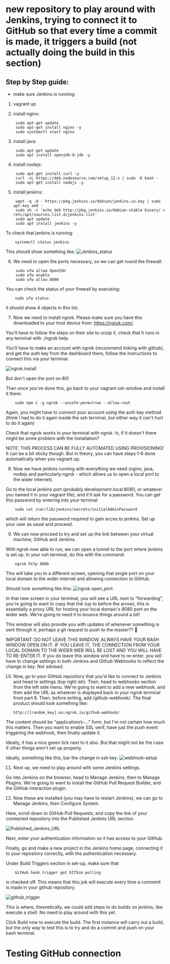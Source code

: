 # new repository to play around with Jenkins, trying to connect it to GitHub so that every time a commit is made, it triggers a build (not actually doing the build in this section)

## Step by Step guide:

- make sure Jenkins is running:
1. vagrant up
2. install nginx:

        sudo apt-get update
        sudo apt-get install nginx -y
        sudo systemctl start nginx

3. install java:

        sudo apt-get update
        sudo apt install openjdk-8-jdk -y

4. install nodejs:

        sudo apt-get install curl -y
        curl -sL https://deb.nodesource.com/setup_12.x | sudo -E bash -
        sudo apt-get install nodejs -y

5. install jenkins:

        wget -q -O - https://pkg.jenkins.io/debian/jenkins.io.key | sudo apt-key add -
        sudo sh -c 'echo deb http://pkg.jenkins.io/debian-stable binary/ > /etc/apt/sources.list.d/jenkins.list'
        sudo apt update
        sudo apt install jenkins -y

To check that jenkins is running:

        systemctl status jenkins

This should show something like:
![Jenkins_status](https://miro.medium.com/max/919/1*sLQs1alHydHfGDehavl83w.png)

6. We need to open the ports necessary, so we can get round the firewall:

        sudo ufw allow OpenSSH
        sudo ufw enable
        sudo ufw allow 8080

You can check the status of your firewall by executing:

        sudo ufw status

it should show 4 objects in this list.

7. Now we need to install ngrok. Please make sure you have this downloaded to your host device from: https://ngrok.com/.

You'll have to follow the steps on their site to unzip it, check that it runs in any terminal with ./ngrok help.

You'll have to make an account with ngrok (recommend linking with github), and get the auth key from the dashboard there, follow the instructions to connect this via your terminal.

![ngrok.install](https://miro.medium.com/max/835/1*l7XNHpi0hDEYhnv301zmzQ.png)

But don't open the port on 80!

Then once you've done this, go back to your vagrant ssh window and install it there:

        sudo npm i -g ngrok --unsafe-perm=true --allow-root

Again, you might have to connect your account using the auth key method (think I had to do it again inside the ssh terminal, but either way it can't hurt to do it again)

Check that ngrok works in your terminal with ngrok -h, if it doesn't there might be some problem with the installation?

NOTE: THIS PROCESS CAN BE FULLY AUTOMATED USING PROVISIONING! It can be a bit sticky though. But in theory, you can have steps 1-6 done automatically when you vagrant up.

8. Now we have jenkins running with everything we need (nginx, java, nodejs and particularly ngrok - which allows us to open a local port to the wider internet).

Go to the local jenkins port (probably development.local:8080, or whatever you named it in your vagrant file), and it'll ask for a password. You can get this password by entering into your terminal

        sudo cat /var/lib/jenkins/secrets/initialAdminPassword

which will return the password required to gain acces to jenkins. Set up your user as usual and proceed.

9. We can now proceed to try and set up the link between your virtual machine, GitHub and Jenkins.

With ngrok now able to run, we can open a tunnel to the port where jenkins is set up. In your ssh terminal, do this with the command:

        ngrok http 8080

This will take you to a different screen, opening that single port on your local domain to the wider internet and allowing connection to GitHub.

Should look something like this:
![ngrok.open_port](https://miro.medium.com/max/910/1*i27GJW-YLn4ik9kN8HKRxw.png)

In that new screen in your terminal, you will see a URL next to "forwarding", you're going to want to copy that link (up to before the arrow), this is essentially a proxy URL for hosting your local domain's 8080 port on the wider web. We're going to need it to bounce things around a bit!

This window will also provide you with updates of whenever something is sent through it, perhaps a git request to push to the master?? :taco:

IMPORTANT: DO NOT LEAVE THIS WINDOW, ALWAYS HAVE YOUR BASH WINDOW OPEN ON IT. IF YOU LEAVE IT, THE CONNECTION FROM YOUR LOCAL DOMAIN TO THE WIDER WEB WILL BE LOST AND YOU WILL HAVE TO RE-ENTER IT. If you do leave this window and have to re-enter, you will have to change settings in both Jenkins and Github Webhooks to reflect the change in key. Not advised.

10. Now, go to your GitHub repository that you'd like to connect to Jenkins and head to settings (top right ish). Then, head to webhooks section from the left side menu. We're going to want to add a new webhook, and then add the URL as whatever is displayed back in your ngrok terminal from part 8. Then, before exiting, add /github-webhook/. The final product should look something like:

        http://[random_key].eu.ngrok.io/github-webhook/

The content should be "application/x-..." form, but I'm not certain how much this matters. Then you want to enable SSL verif, have just the push event triggering the webhook, then finally update it.

Ideally, it has a nice green tick next to it also. But that might not be the case if other things aren't set up properly.

Ideally, something like this, bar the change in ssh key:
![webhook-setup](https://miro.medium.com/max/674/1*LBgybSiwTY-umPSJ7fvDBA.png)

11. Next up, we need to play around with some Jenkins settings.

Go into Jenkins on the browser, head to Manage Jenkins, then to Manage Plugins. We're going to want to install the GitHub Pull Request Builder, and the GitHub interaction plugin.

12. Now these are installed (you may have to restart Jenkins), we can go to Manage Jenkins, then Configure System.

Here, scroll down to GitHub Pull Requests, and copy the link of your connected repository into the Published Jenkins URL section.

![Published_Jenkins_URL](https://slathia15472244374.files.wordpress.com/2018/10/31.png?resize=810%2C455)

Next, enter your authentication information so it has access to your GitHub.

Finally, go and make a new project in the Jenkins home page, connecting it to your repository correctly, with the authentication necessary.

Under Build Triggers section in set-up, make sure that

        GitHub hook trigger got GITScm polling

is checked off. This means that this job will execute every time a commmit is made in your github repository.

![github_trigger](https://slathia15472244374.files.wordpress.com/2018/10/14.png?resize=810%2C455)

This is where, theoretically, we could add steps to do builds on jenkins, like execute a shell. No need to play around with this yet.

Click Build now to execute the build. The first instance will carry out a build, but the only way to test this is to try and do a commit and push on your bash terminal.

# Testing GitHub connection
